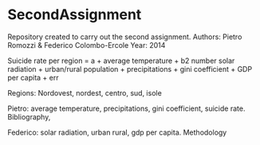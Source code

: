 SecondAssignment
================

Repository created to carry out the second assignment.
Authors: Pietro Romozzi & Federico Colombo-Ercole
Year: 2014

Suicide rate per region = a + average temperature + b2 number solar radiation + urban/rural population + precipitations + gini coefficient + GDP per capita + err 

Regions: Nordovest, nordest, centro, sud, isole

Pietro: average temperature, precipitations, gini coefficient, suicide rate. Bibliography, 

Federico: solar radiation, urban rural, gdp per capita. Methodology

